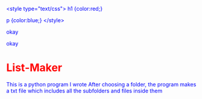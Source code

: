 &lt;style
  type="text/css">
h1 {color:red;}

p {color:blue;}
&lt;/style>
<p>okay</p>

<style
  type="text/css">
h1 {color:red;}

p {color:blue;}
</style>
okay
<style>div{color:red;}<div>
<details style="padding-left: 0px"> <summary>📂 <a href="./.github">.github</a>      # This is a Default Markdownooooooooooooooooooooooooooooooooooooooooooooooooooooooooooooooooooooooooooooooooooo</summary><blockquote>
<details style="opacity:1"> <summary>📂 <a href="./.github/workflows">workflows </summary><blockquote>
📄 <a href="./.github/workflows/pythonpackage.yml">pythonpackage.yml</a> # new</details></details>
📄 <a href="./Listmaker.py">Listmaker.py</a> <br/>
  </div></style>
# List-Maker

This is a python program I wrote
After choosing a folder, the program makes a txt file which includes all the subfolders and files inside them

